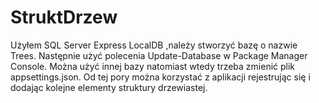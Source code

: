 # StruktDrzew

Użyłem SQL Server Express LocalDB ,należy stworzyć bazę o nazwie Trees. Następnie użyć polecenia Update-Database w Package Manager Console.
Można użyć innej bazy natomiast wtedy trzeba zmienić plik appsettings.json. 
Od tej pory można korzystać z aplikacji rejestrując się i dodając kolejne elementy struktury drzewiastej.  

